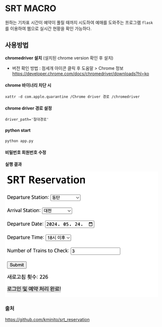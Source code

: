 # SRT MACRO

원하는 기차표 시간이 예약이 풀릴 때까지 시도하여 예매를 도와주는 프로그램
`flask` 를 이용하여 웹으로 실시간 현황을 확인 가능하다.


## 사용방법

__chromedriver 설치__
(설치된 chrome version 확인 후 설치)
- 버전 확인 방법 : 점세개 아이콘 클릭 후 도움말 > Chrome 정보
https://developer.chrome.com/docs/chromedriver/downloads?hl=ko

#### chrome 바이너리 차단 시 
```angular2html
xattr -d com.apple.quarantine /Chrome driver 경로 /chromedriver
```

#### chrome driver 경로 설정
```
driver_path='절대경로'
```

#### python start
```angular2html
python app.py
```

#### 비밀번호 회원번호 수정



**실행 결과**

![](./img/srt_reservation.png)



### 출처
https://github.com/kminito/srt_reservation